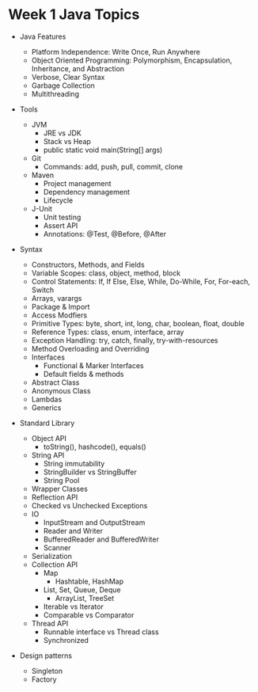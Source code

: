 # Week 1 Java Topics
- Java Features
  - Platform Independence: Write Once, Run Anywhere
  - Object Oriented Programming: Polymorphism, Encapsulation, Inheritance, and Abstraction
  - Verbose, Clear Syntax
  - Garbage Collection
  - Multithreading

- Tools 
  - JVM
    - JRE vs JDK
    - Stack vs Heap
    - public static void main(String[] args)
  - Git
    - Commands: add, push, pull, commit, clone
  - Maven
    - Project management
    - Dependency management
    - Lifecycle
  - J-Unit
    - Unit testing
    - Assert API
    - Annotations: @Test, @Before, @After

- Syntax
  - Constructors, Methods, and Fields
  - Variable Scopes: class, object, method, block
  - Control Statements: If, If Else, Else, While, Do-While, For, For-each, Switch
  - Arrays, varargs
  - Package & Import
  - Access Modfiers
  - Primitive Types: byte, short, int, long, char, boolean, float, double
  - Reference Types: class, enum, interface, array
  - Exception Handling: try, catch, finally, try-with-resources
  - Method Overloading and Overriding
  - Interfaces
    - Functional & Marker Interfaces
    - Default fields & methods
  - Abstract Class
  - Anonymous Class
  - Lambdas
  - Generics

- Standard Library
  - Object API
    - toString(), hashcode(), equals()
  - String API
    - String immutability
    - StringBuilder vs StringBuffer
    - String Pool
  - Wrapper Classes
  - Reflection API
  - Checked vs Unchecked Exceptions
  - IO
    - InputStream and OutputStream
    - Reader and Writer
    - BufferedReader and BufferedWriter
    - Scanner
  - Serialization
  - Collection API
    - Map
      - Hashtable, HashMap
    - List, Set, Queue, Deque
      - ArrayList, TreeSet
    - Iterable vs Iterator
    - Comparable vs Comparator
  - Thread API
    - Runnable interface vs Thread class
    - Synchronized

- Design patterns
  - Singleton
  - Factory